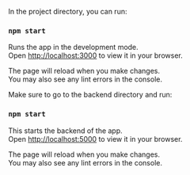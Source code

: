 In the project directory, you can run:

### `npm start`

Runs the app in the development mode.\
Open [http://localhost:3000](http://localhost:3000) to view it in your browser.

The page will reload when you make changes.\
You may also see any lint errors in the console.

Make sure to go to the backend directory and run:
### `npm start`

This starts the backend of the app.\
Open [http://localhost:5000](http://localhost:5000) to view it in your browser.

The page will reload when you make changes.\
You may also see any lint errors in the console.